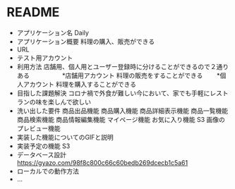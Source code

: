 # README

* アプリケーション名 Daily
* アプリケーション概要 料理の購入、販売ができる
* URL
* テスト用アカウント
* 利用方法 店舗用、個人用とユーザー登録時に分けることができるので２通りある
　　　　　*店舗用アカウント 料理の販売をすることができる
     　　*個人アカウント 料理を購入することができる
* 目指した課題解決 コロナ禍で外食が難しい今において、家でも手軽にレストランの味を楽しんで欲しい
* 洗い出した要件 商品出品機能 商品購入機能 商品詳細表示機能 商品一覧機能 商品検索機能 商品情報編集機能 マイページ機能 お気に入り機能 S3 画像のプレビュー機能
* 実装した機能についてのGIFと説明
* 実装予定の機能  S3 
* データベース設計 https://gyazo.com/98f8c800c66c60bedb269dcecb1c5a61
* ローカルでの動作方法
* ...

